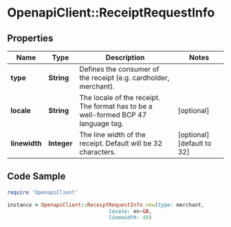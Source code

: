 # OpenapiClient::ReceiptRequestInfo

## Properties

Name | Type | Description | Notes
------------ | ------------- | ------------- | -------------
**type** | **String** | Defines the consumer of the receipt (e.g. cardholder, merchant). | 
**locale** | **String** | The locale of the receipt. The format has to be a well-formed BCP 47 language tag. | [optional] 
**linewidth** | **Integer** | The line width of the receipt. Default will be 32 characters. | [optional] [default to 32]

## Code Sample

```ruby
require 'OpenapiClient'

instance = OpenapiClient::ReceiptRequestInfo.new(type: merchant,
                                 locale: en-GB,
                                 linewidth: 48)
```


